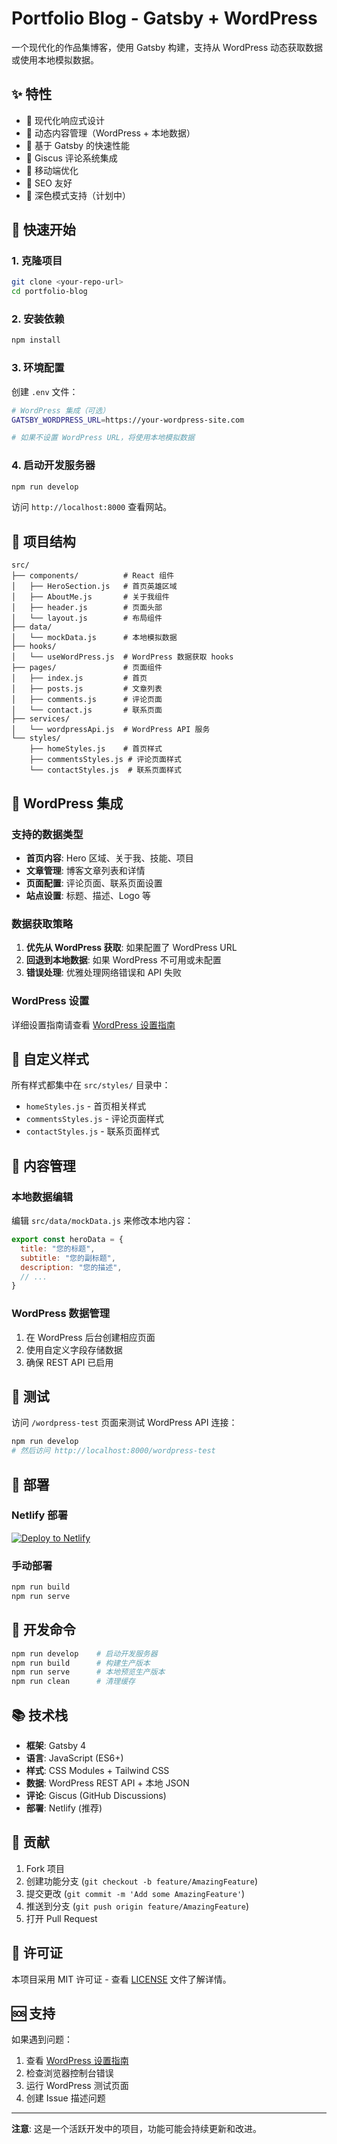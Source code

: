# Portfolio Blog - Gatsby + WordPress

一个现代化的作品集博客，使用 Gatsby 构建，支持从 WordPress 动态获取数据或使用本地模拟数据。

## ✨ 特性

- 🎨 现代化响应式设计
- 📝 动态内容管理（WordPress + 本地数据）
- 🚀 基于 Gatsby 的快速性能
- 💬 Giscus 评论系统集成
- 📱 移动端优化
- 🎯 SEO 友好
- 🌙 深色模式支持（计划中）

## 🚀 快速开始

### 1. 克隆项目

```bash
git clone <your-repo-url>
cd portfolio-blog
```

### 2. 安装依赖

```bash
npm install
```

### 3. 环境配置

创建 `.env` 文件：

```bash
# WordPress 集成（可选）
GATSBY_WORDPRESS_URL=https://your-wordpress-site.com

# 如果不设置 WordPress URL，将使用本地模拟数据
```

### 4. 启动开发服务器

```bash
npm run develop
```

访问 `http://localhost:8000` 查看网站。

## 📁 项目结构

```
src/
├── components/          # React 组件
│   ├── HeroSection.js   # 首页英雄区域
│   ├── AboutMe.js       # 关于我组件
│   ├── header.js        # 页面头部
│   └── layout.js        # 布局组件
├── data/
│   └── mockData.js      # 本地模拟数据
├── hooks/
│   └── useWordPress.js  # WordPress 数据获取 hooks
├── pages/               # 页面组件
│   ├── index.js         # 首页
│   ├── posts.js         # 文章列表
│   ├── comments.js      # 评论页面
│   └── contact.js       # 联系页面
├── services/
│   └── wordpressApi.js  # WordPress API 服务
└── styles/
    ├── homeStyles.js    # 首页样式
    ├── commentsStyles.js # 评论页面样式
    └── contactStyles.js  # 联系页面样式
```

## 🔧 WordPress 集成

### 支持的数据类型

- **首页内容**: Hero 区域、关于我、技能、项目
- **文章管理**: 博客文章列表和详情
- **页面配置**: 评论页面、联系页面设置
- **站点设置**: 标题、描述、Logo 等

### 数据获取策略

1. **优先从 WordPress 获取**: 如果配置了 WordPress URL
2. **回退到本地数据**: 如果 WordPress 不可用或未配置
3. **错误处理**: 优雅处理网络错误和 API 失败

### WordPress 设置

详细设置指南请查看 [WordPress 设置指南](docs/wordpress-setup-guide.md)

## 🎨 自定义样式

所有样式都集中在 `src/styles/` 目录中：

- `homeStyles.js` - 首页相关样式
- `commentsStyles.js` - 评论页面样式
- `contactStyles.js` - 联系页面样式

## 📝 内容管理

### 本地数据编辑

编辑 `src/data/mockData.js` 来修改本地内容：

```javascript
export const heroData = {
  title: "您的标题",
  subtitle: "您的副标题",
  description: "您的描述",
  // ...
}
```

### WordPress 数据管理

1. 在 WordPress 后台创建相应页面
2. 使用自定义字段存储数据
3. 确保 REST API 已启用

## 🧪 测试

访问 `/wordpress-test` 页面来测试 WordPress API 连接：

```bash
npm run develop
# 然后访问 http://localhost:8000/wordpress-test
```

## 🚀 部署

### Netlify 部署

[![Deploy to Netlify](https://www.netlify.com/img/deploy/button.svg)](https://app.netlify.com/start/deploy?repository=YOUR_REPO_URL)

### 手动部署

```bash
npm run build
npm run serve
```

## 🔧 开发命令

```bash
npm run develop    # 启动开发服务器
npm run build      # 构建生产版本
npm run serve      # 本地预览生产版本
npm run clean      # 清理缓存
```

## 📚 技术栈

- **框架**: Gatsby 4
- **语言**: JavaScript (ES6+)
- **样式**: CSS Modules + Tailwind CSS
- **数据**: WordPress REST API + 本地 JSON
- **评论**: Giscus (GitHub Discussions)
- **部署**: Netlify (推荐)

## 🤝 贡献

1. Fork 项目
2. 创建功能分支 (`git checkout -b feature/AmazingFeature`)
3. 提交更改 (`git commit -m 'Add some AmazingFeature'`)
4. 推送到分支 (`git push origin feature/AmazingFeature`)
5. 打开 Pull Request

## 📄 许可证

本项目采用 MIT 许可证 - 查看 [LICENSE](LICENSE) 文件了解详情。

## 🆘 支持

如果遇到问题：

1. 查看 [WordPress 设置指南](docs/wordpress-setup-guide.md)
2. 检查浏览器控制台错误
3. 运行 WordPress 测试页面
4. 创建 Issue 描述问题

---

**注意**: 这是一个活跃开发中的项目，功能可能会持续更新和改进。
